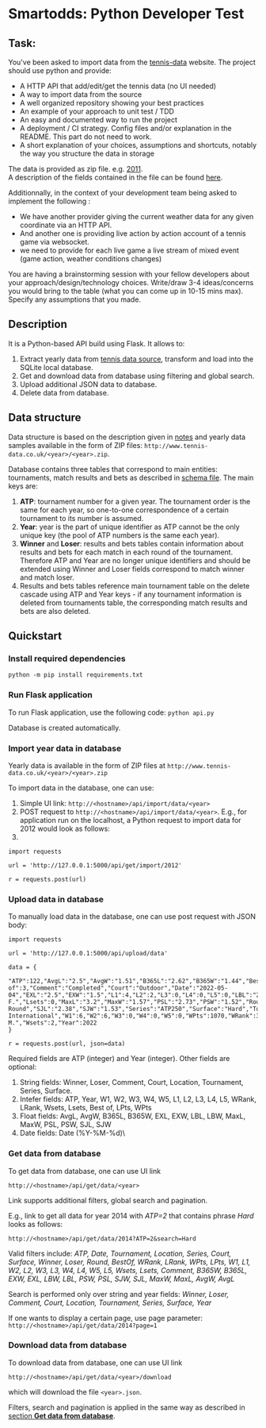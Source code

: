 # Smartodds: Python Developer Test

## Task:
You've been asked to import data from the [tennis-data](http://tennis-data.co.uk) website. The project should use python and provide:
* A HTTP API that add/edit/get the tennis data (no UI needed)
* A way to import data from the source
* A well organized repository showing your best practices
* An example of your approach to unit test / TDD
* An easy and documented way to run the project
* A deployment / CI strategy. Config files and/or explanation in the README. This part do not need to work.
* A short explanation of your choices, assumptions and shortcuts, notably the way you structure the data in storage

The data is provided as zip file. e.g. [2011](http://tennis-data.co.uk/2011/2011.zip).  
A description of the fields contained in the file can be found [here](http://www.tennis-data.co.uk/notes.txt).


Additionnally, in the context of your development team being asked to implement the following :
* We have another provider giving the current weather data for any given coordinate via an HTTP API.
* And another one is providing live action by action account of a tennis game via websocket.
* we need to provide for each live game a live stream of mixed event (game action, weather conditions changes)

You are having a brainstorming session with your fellow developers about your approach/design/technology choices. Write/draw 3-4 ideas/concerns you would bring to the table (what you can come up in 10-15 mins max). Specify any assumptions that you made. 

## Description

It is a Python-based API build using Flask. It allows to:
1. Extract yearly data from [tennis data source](http://tennis-data.co.uk/), transform and load into the SQLite local database. 
2. Get and download data from database using filtering and global search.
3. Upload additional JSON data to database.
4. Delete data from database.

## Data structure 

Data structure is based on the description given in [notes](http://www.tennis-data.co.uk/notes.txt) and yearly data samples available in the form of ZIP files: `http://www.tennis-data.co.uk/<year>/<year>.zip`.

Database contains three tables that correspond to main entities: tournaments, match results and bets as described in [schema file](data/db/db_table_schemas.json).
The main keys are:
1. **ATP**: tournament number for a given year. The tournament order is the same for each year, so one-to-one correspondence of a certain tournament to its number is assumed.
2. **Year**: year is the part of unique identifier as ATP cannot be the only unique key (the pool of ATP numbers is the same each year). 
3. **Winner** and **Loser**: results and bets tables contain information about results and bets for each match in each round of the tournament. Therefore ATP and Year are no longer unique identifiers and should be extended using Winner and Loser fields correspond to match winner and match loser.
4. Results and bets tables reference main tournament table on the delete cascade using ATP and Year keys - if any tournament information is deleted from tournaments table, the corresponding match results and bets are also deleted.

## Quickstart

### Install required dependencies

`python -m pip install requirements.txt`

### Run Flask application

To run Flask application, use the following code:
`python api.py `

Database is created automatically.

### Import year data in database

Yearly data is available in the form of ZIP files at 
`http://www.tennis-data.co.uk/<year>/<year>.zip`

To import data in the database, one can use:
1. Simple UI link: `http://<hostname>/api/import/data/<year>`
2. POST request to `http://<hostname>/api/import/data/<year>`. E.g., for application run on the localhost, a Python request to import data for 2012 would look as follows:
3. 
```
import requests

url = 'http://127.0.0.1:5000/api/get/import/2012'

r = requests.post(url)
```

### Upload data in database

To manually load data in the database, one can use post request with JSON body:

```
import requests

url = 'http://127.0.0.1:5000/api/upload/data'

data = {
    "ATP":122,"AvgL":"2.5","AvgW":"1.51","B365L":"2.62","B365W":"1.44","Best of":3,"Comment":"Completed","Court":"Outdoor","Date":"2022-05-04","EXL":"2.5","EXW":"1.5","L1":4,"L2":2,"L3":0,"L4":0,"L5":0,"LBL":"2.25","LBW":"1.57","LPts":1215,"LRank":28,"Location":"Brisbane","Loser":"Mayer F.","Lsets":0,"MaxL":"3.2","MaxW":"1.57","PSL":"2.73","PSW":"1.52","Round":"2nd Round","SJL":"2.38","SJW":"1.53","Series":"ATP250","Surface":"Hard","Tournament":"Brisbane International","W1":6,"W2":6,"W3":0,"W4":0,"W5":0,"WPts":1070,"WRank":36,"Winner":"Pffeifer M.","Wsets":2,"Year":2022
}

r = requests.post(url, json=data)
```

Required fields are ATP (integer) and Year (integer). Other fields are optional:
1. String fields: Winner, Loser, Comment, Court, Location, Tournament, Series, Surface.
2. Intefer fields: ATP, Year, W1, W2, W3, W4, W5, L1, L2, L3, L4, L5, WRank, LRank, Wsets, Lsets, Best of, LPts, WPts
3. Float fields: AvgL, AvgW, B365L, B365W, EXL, EXW, LBL, LBW, MaxL, MaxW, PSL, PSW, SJL, SJW
4. Date fields: Date (%Y-%M-%d)\

### Get data from database

To get data from database, one can use UI link

`http://<hostname>/api/get/data/<year>`

Link supports additional filters, global search and pagination. 

E.g., link to get all data for year 2014 with *ATP=2* that contains phrase *Hard* looks as follows:

`http://<hostname>/api/get/data/2014?ATP=2&search=Hard`

Valid filters include: *ATP, Date, Tournament, Location, Series, Court, Surface, Winner, Loser, Round, BestOf, WRank, LRank, WPts, LPts,  W1, L1, W2, L2,  W3, L3, W4, L4, W5, L5, Wsets, Lsets,  Comment, B365W, B365L, EXW, EXL,  LBW, LBL, PSW, PSL,  SJW, SJL, MaxW, MaxL, AvgW, AvgL*

Search is performed only over string and year fields: *Winner, Loser, Comment, Court, Location, Tournament, Series, Surface, Year*

If one wants to display a certain page, use page parameter:
`http://<hostname>/api/get/data/2014?page=1`

### Download data from database

To download data from database, one can use UI link

`http://<hostname>/api/get/data/<year>/download`

which will download the file `<year>.json`.

Filters, search and pagination is applied in the same way as described in [section **Get data from database**](#get-data-from-database).







